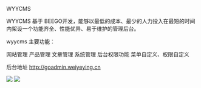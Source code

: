 WYYCMS

WYYCMS 基于 BEEGO开发，能够以最低的成本、最少的人力投入在最短的时间内架设一个功能齐全、性能优异、易于维护的管理后台。

wyycms 主要功能：

网站管理 产品管理 文章管理 系统管理 后台权限功能 菜单自定义、权限自定义

后台地址 http://goadmin.weiyeying.cn

![](goadmin.weiyeying.cn/static/img/demo1.png)
![](goadmin.weiyeying.cn/static/img/demo2.png)
